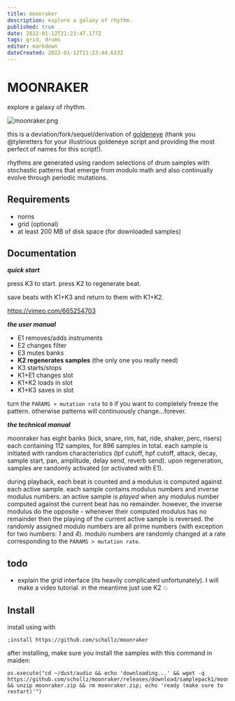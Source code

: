 ```yaml
---
title: moonraker
description: explore a galaxy of rhythm.
published: true
date: 2022-01-12T21:23:47.177Z
tags: grid, drums
editor: markdown
dateCreated: 2022-01-12T21:23:44.613Z
---
```


# MOONRAKER

explore a galaxy of rhythm.

![moonraker.png](/community/infinitedigits/moonraker.png)


this is a deviation/fork/sequel/derivation of [goldeneye](https://llllllll.co/t/46556) (thank you @tyleretters for your illustrious goldeneye script and providing the most perfect of names for this script!). 

rhythms are generated using random selections of drum samples with stochastic patterns that emerge from modulo math and also continually evolve through periodic mutations.



## Requirements

- norns
- grid (optional)
- at least 200 MB of disk space (for downloaded samples)

## Documentation


***quick start***

press K3 to start. press K2 to regenerate beat. 

save beats with K1+K3 and return to them with K1+K2.



https://vimeo.com/665254703

***the user manual***

- E1 removes/adds instruments
- E2 changes filter
- E3 mutes banks
- **K2 regenerates samples** (the only one you really need)
- K3 starts/stops
- K1+E1 changes slot
- K1+K2 loads in slot
- K1+K3 saves in slot

turn the `PARAMS > mutation rate` to `0` if you want to completely freeze the pattern. otherwise patterns will continuously change...forever.


***the technical manual***

moonraker has eight banks (kick, snare, rim, hat, ride, shaker, perc, risers) each containing 112 samples, for 896 samples in total. each sample is initiated with random characteristics (lpf cutoff, hpf cutoff, attack, decay, sample start, pan, amplitude, delay send, reverb send). upon regeneration, samples are randomly activated (or activated with E1).

during playback, each beat is counted and a modulus is computed against each active sample. each sample contains modulus numbers and inverse modulus numbers. an active sample is *played* when any modulus number computed against the current beat has no remainder. however, the inverse modulus do the opposite - whenever their computed modulus has no remainder then the playing of the current active sample is reversed. the randomly assigned modulo numbers are all prime numbers (with exception for two numbers: *1* and *4*). modulo numbers are randomly changed at a rate corresponding to the `PARAMS > mutation rate`.

## todo

- explain the grid interface (its heavily complicated unfortunately). I will make a video tutorial. in the meantime just use K2 :boom: 

## Install

install using with

```
;install https://github.com/schollz/moonraker
```

after installing, make sure you install the samples with this command in maiden:

```
os.execute("cd ~/dust/audio && echo 'downloading...' && wget -q https://github.com/schollz/moonraker/releases/download/samplepack1/moonraker.zip && unzip moonraker.zip && rm moonraker.zip; echo 'ready (make sure to restart)'")
```